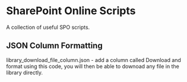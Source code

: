 # SharePoint Online Scripts

A collection of useful SPO scripts.

## JSON Column Formatting

library_download_file_column.json - add a column called Download and format using this code, you will then be able to downoad any file in the library directly.
